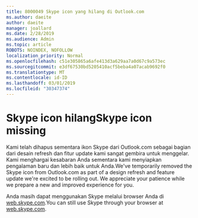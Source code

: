 ```yaml
---
title: 8000049 Skype icon yang hilang di Outlook.com
ms.author: daeite
author: daeite
manager: joallard
ms.date: 2/28/2019
ms.audience: Admin
ms.topic: article
ROBOTS: NOINDEX, NOFOLLOW
localization_priority: Normal
ms.openlocfilehash: c51e305865a6afe413d3a629aa7a0d67c9a573ec
ms.sourcegitcommit: e3df67530bd5205410acf5beba4a07acab9692f0
ms.translationtype: MT
ms.contentlocale: id-ID
ms.lasthandoff: 03/01/2019
ms.locfileid: "30347374"
---
```

# <a name="skype-icon-missing"></a><span data-ttu-id="4acbd-102">Skype icon hilang</span><span class="sxs-lookup"><span data-stu-id="4acbd-102">Skype icon missing</span></span>

<span data-ttu-id="4acbd-103">Kami telah dihapus sementara ikon Skype dari Outlook.com sebagai bagian dari desain refresh dan fitur update kami sangat gembira untuk menggelar. Kami menghargai kesabaran Anda sementara kami menyiapkan pengalaman baru dan lebih baik untuk Anda.</span><span class="sxs-lookup"><span data-stu-id="4acbd-103">We've temporarily removed the Skype icon from Outlook.com as part of a design refresh and feature update we're excited to be rolling out. We appreciate your patience while we prepare a new and improved experience for you.</span></span>

<span data-ttu-id="4acbd-104">Anda masih dapat menggunakan Skype melalui browser Anda di [web.skype.com](https://web.skype.com).</span><span class="sxs-lookup"><span data-stu-id="4acbd-104">You can still use Skype through your browser at [web.skype.com](https://web.skype.com).</span></span>